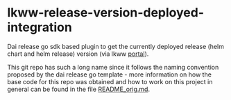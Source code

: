 # lkww-release-version-deployed-integration

Dai release go sdk based plugin to get the currently deployed release (helm chart and helm release) version
(via lkww [portal](http://lkwbitbucket.lkw-walter.com/projects/MM/repos/portal/browse)).

This git repo has such a long name since it follows the naming convention proposed by
the dai release go template - more information on how the base code for this repo was obtained
and how to work on this project in general can be found in the file
[README_orig.md](README_orig.md).
